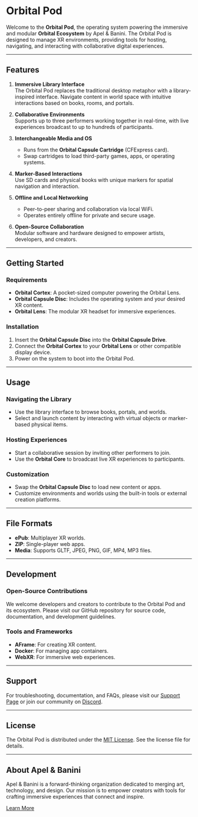 # Orbital Pod

Welcome to the **Orbital Pod**, the operating system powering the immersive and modular **Orbital Ecosystem** by Apel & Banini. The Orbital Pod is designed to manage XR environments, providing tools for hosting, navigating, and interacting with collaborative digital experiences.

---

## Features

1. **Immersive Library Interface**  
   The Orbital Pod replaces the traditional desktop metaphor with a library-inspired interface. Navigate content in world space with intuitive interactions based on books, rooms, and portals.

2. **Collaborative Environments**  
   Supports up to three performers working together in real-time, with live experiences broadcast to up to hundreds of participants.

3. **Interchangeable Media and OS**  
   - Runs from the **Orbital Capsule Cartridge** (CFExpress card).
   - Swap cartridges to load third-party games, apps, or operating systems.

4. **Marker-Based Interactions**  
   Use SD cards and physical books with unique markers for spatial navigation and interaction.

5. **Offline and Local Networking**  
   - Peer-to-peer sharing and collaboration via local WiFi.  
   - Operates entirely offline for private and secure usage.

6. **Open-Source Collaboration**  
   Modular software and hardware designed to empower artists, developers, and creators.

---

## Getting Started

### Requirements
- **Orbital Cortex**: A pocket-sized computer powering the Orbital Lens.  
- **Orbital Capsule Disc**: Includes the operating system and your desired XR content.  
- **Orbital Lens**: The modular XR headset for immersive experiences.  

### Installation
1. Insert the **Orbital Capsule Disc** into the **Orbital Capsule Drive**.
2. Connect the **Orbital Cortex** to your **Orbital Lens** or other compatible display device.
3. Power on the system to boot into the Orbital Pod.

---

## Usage

### Navigating the Library
- Use the library interface to browse books, portals, and worlds.
- Select and launch content by interacting with virtual objects or marker-based physical items.

### Hosting Experiences
- Start a collaborative session by inviting other performers to join.
- Use the **Orbital Core** to broadcast live XR experiences to participants.

### Customization
- Swap the **Orbital Capsule Disc** to load new content or apps.
- Customize environments and worlds using the built-in tools or external creation platforms.

---

## File Formats

- **ePub**: Multiplayer XR worlds.  
- **ZIP**: Single-player web apps.  
- **Media**: Supports GLTF, JPEG, PNG, GIF, MP4, MP3 files.  

---

## Development

### Open-Source Contributions
We welcome developers and creators to contribute to the Orbital Pod and its ecosystem. Please visit our GitHub repository for source code, documentation, and development guidelines.

### Tools and Frameworks
- **AFrame**: For creating XR content.  
- **Docker**: For managing app containers.  
- **WebXR**: For immersive web experiences.  

---

## Support

For troubleshooting, documentation, and FAQs, please visit our [Support Page](https://apelbanini.com/support) or join our community on [Discord](https://discord.gg/example).

---

## License

The Orbital Pod is distributed under the [MIT License](LICENSE.md). See the license file for details.

---

## About Apel & Banini

Apel & Banini is a forward-thinking organization dedicated to merging art, technology, and design. Our mission is to empower creators with tools for crafting immersive experiences that connect and inspire.

[Learn More](https://apelbanini.com)
